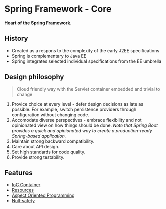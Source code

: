 # Spring Framework - Core

**Heart of the Spring Framework.**

## History

* Created as a respons to the complexity of the early J2EE specifications
* Spring is complementary to Java EE
* Spring integrates selected individual specifications from the EE umbrella

## Design philosophy

> Cloud friendly way with the Servlet container embedded and trivial to change

1. Provice choice at every level - defer design decisions as late as possible.
For example, switch persistence providers through configuration without changing code.
2. Accomodate diverse perspectives - embrace flexibility and not opinionated view on how things should be done. 
*Note that Spring Boot provides a quick and opinionated way to create a production-ready Spring-based application.*
3. Maintain strong backward compatibility.
4. Care about API design.
5. Set high standards for code quality.
6. Provide strong testability.

## Features

* [IoC Container](./core/ioc.md)
* [Resources](./core/resources.md)
* [Aspect Oriented Programming](./core/aop.md)
* [Null-safety](./core/null_safety.md)
